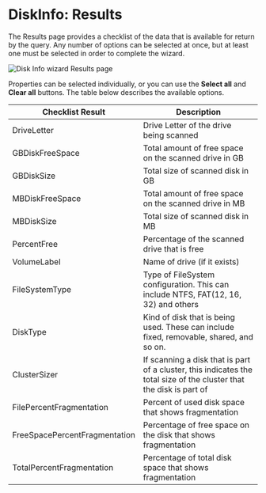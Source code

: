 # DiskInfo: Results

The Results page provides a checklist of the data that is available for return by the query. Any number of options can be selected at once, but at least one must be selected in order to complete the wizard.

![Disk Info wizard Results page](/img/product_docs/accessanalyzer/enterpriseauditor/admin/datacollector/adinventory/results.png)

Properties can be selected individually, or you can use the __Select all__ and __Clear all__ buttons. The table below describes the available options.

| Checklist Result | Description |
| --- | --- |
| DriveLetter | Drive Letter of the drive being scanned |
| GBDiskFreeSpace | Total amount of free space on the scanned drive in GB |
| GBDiskSize | Total size of scanned disk in GB |
| MBDiskFreeSpace | Total amount of free space on the scanned drive in MB |
| MBDiskSize | Total size of scanned disk in MB |
| PercentFree | Percentage of the scanned drive that is free |
| VolumeLabel | Name of drive (if it exists) |
| FileSystemType | Type of FileSystem configuration. This can include NTFS, FAT(12, 16, 32) and others |
| DiskType | Kind of disk that is being used. These can include fixed, removable, shared, and so on. |
| ClusterSizer | If scanning a disk that is part of a cluster, this indicates the total size of the cluster that the disk is part of |
| FilePercentFragmentation | Percent of used disk space that shows fragmentation |
| FreeSpacePercentFragmentation | Percentage of free space on the disk that shows fragmentation |
| TotalPercentFragmentation | Percentage of total disk space that shows fragmentation |

